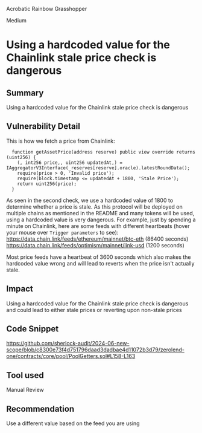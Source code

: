 Acrobatic Rainbow Grasshopper

Medium

# Using a hardcoded value for the Chainlink stale price check is dangerous

## Summary
Using a hardcoded value for the Chainlink stale price check is dangerous
## Vulnerability Detail
This is how we fetch a price from Chainlink:
```solidity
  function getAssetPrice(address reserve) public view override returns (uint256) {
    (, int256 price,, uint256 updatedAt,) = IAggregatorV3Interface(_reserves[reserve].oracle).latestRoundData();
    require(price > 0, 'Invalid price');
    require(block.timestamp <= updatedAt + 1800, 'Stale Price');
    return uint256(price);
  }
```
As seen in the second check, we use a hardcoded value of 1800 to determine whether a price is stale. As this protocol will be deployed on multiple chains as mentioned in the README and many tokens will be used, using a hardcoded value is very dangerous. For example, just by spending a minute on Chainlink, here are some feeds with different heartbeats (hover your mouse over `Trigger parameters` to see):
https://data.chain.link/feeds/ethereum/mainnet/btc-eth (86400 seconds)
https://data.chain.link/feeds/optimism/mainnet/link-usd (1200 seconds)

Most price feeds have a heartbeat of 3600 seconds which also makes the hardcoded value wrong and will lead to reverts when the price isn't actually stale.
## Impact
Using a hardcoded value for the Chainlink stale price check is dangerous and could lead to either stale prices or reverting upon non-stale prices
## Code Snippet
https://github.com/sherlock-audit/2024-06-new-scope/blob/c8300e73f4d751796daad3dadbae4d11072b3d79/zerolend-one/contracts/core/pool/PoolGetters.sol#L158-L163
## Tool used

Manual Review

## Recommendation
Use a different value based on the feed you are using